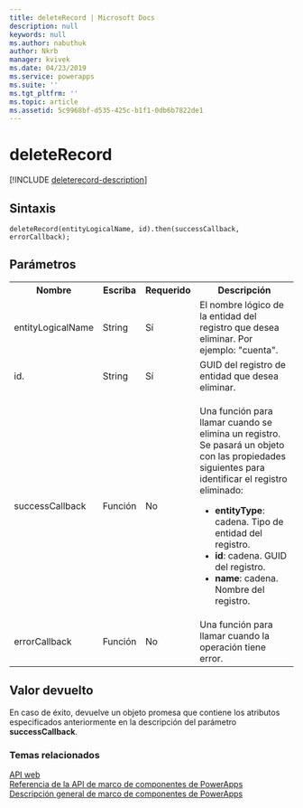 ```yaml
---
title: deleteRecord | Microsoft Docs
description: null
keywords: null
ms.author: nabuthuk
author: Nkrb
manager: kvivek
ms.date: 04/23/2019
ms.service: powerapps
ms.suite: ''
ms.tgt_pltfrm: ''
ms.topic: article
ms.assetid: 5c9968bf-d535-425c-b1f1-0db6b7822de1
---
```


# <a name="deleterecord"></a>deleteRecord

[!INCLUDE [deleterecord-description](includes/deleterecord-description.md)]

## <a name="syntax"></a>Sintaxis

`deleteRecord(entityLogicalName, id).then(successCallback, errorCallback);`

## <a name="parameters"></a>Parámetros

<table style="width:100%">
<tr>
<th>Nombre</th>
<th>Escriba</th>
<th>Requerido</th>
<th>Descripción</th>
</tr>
<tr>
<td>entityLogicalName</td>
<td>String</td>
<td>Sí</td>
<td>El nombre lógico de la entidad del registro que desea eliminar. Por ejemplo: &quot;cuenta&quot;. </td>
</tr>
<tr>
<td>id.</td>
<td>String</td>
<td>Sí</td>
<td>GUID del registro de entidad que desea eliminar.</td>
</tr>
<tr>
<td>successCallback</td>
<td>Función</td>
<td>No</td>
<td><p>Una función para llamar cuando se elimina un registro. Se pasará un objeto con las propiedades siguientes para identificar el registro eliminado:</p>
<ul>
<li><b>entityType</b>: cadena. Tipo de entidad del registro.</li>
<li><b>id</b>: cadena. GUID del registro.</li>
<li><b>name</b>: cadena. Nombre del registro.</li>
</ul></td>
</tr>
<tr>
<td>errorCallback</td>
<td>Función</td>
<td>No</td>
<td>Una función para llamar cuando la operación tiene error.</td>
</tr>
</table>

## <a name="return-value"></a>Valor devuelto

En caso de éxito, devuelve un objeto promesa que contiene los atributos especificados anteriormente en la descripción del parámetro **successCallback**.


### <a name="related-topics"></a>Temas relacionados

[API web](../webapi.md)<br/>
[Referencia de la API de marco de componentes de PowerApps](../../reference/index.md)<br/>
[Descripción general de marco de componentes de PowerApps](../../overview.md)